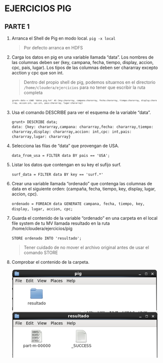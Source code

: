 # EJERCICIOS PIG

## PARTE 1

1. Arranca el Shell de Pig en modo local.
    `pig -x local`
    > Por defecto arranca en HDFS

2. Carga los datos en pig en una variable llamada “data”. Los nombres de las columnas deben ser (key, campana, fecha, tiempo, display, accion, cpc, pais, lugar). Los tipos de las columnas deben ser chararray excepto acction y cpc que son int. 

    >Dentro del propio shell de pig, podemos situarnos en el directorio `/home/cloudera/ejercicios` para no tener que escribir la ruta completa

    ![captura1](pig1.png)

3. Usa el comando DESCRIBE para ver el esquema de la variable “data”.
    ```
    grunt> DESCRIBE data;
    data: {key: chararray,campana: chararray,fecha: chararray,tiempo: chararray,display: chararray,accion: int,cpc: int,pais: chararray,lugar: chararray}
    ```

4. Selecciona las filas de “data” que provengan de USA. 

    `data_from_usa = FILTER data BY pais == 'USA';`

5. Listar los datos que contengan en su key el sufijo surf.

    `surf_data = FILTER data BY key == 'surf.*'`

6. Crear una variable llamada “ordenado” que contenga las columnas de data en el siguiente orden: (campaña, fecha, tiempo, key, display, lugar, accion, cpc).

    `ordenado = FOREACH data GENERATE campana, fecha, tiempo, key, display, lugar, accion, cpc;`

7. Guarda el contenido de la variable “ordenado” en una carpeta en el local file system de tu MV llamada resultado en la ruta /home/cloudera/ejercicios/pig 

    `STORE ordenado INTO 'resultado';`

    > Tener cuidado de no mover el archivo original antes de usar el comando STORE

8. Comprobar el contenido de la carpeta.

    ![ej8.1](pig2.png)
    ![ej8.2](pig3.png)